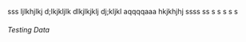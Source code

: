 sss
ljlkhjlkj
d;lkjkljlk
dlkjlkjklj
dj;kljkl
aqqqqaaa
hkjkhjhj
ssss
ss
s
s
s
s
s
###### Testing Data
